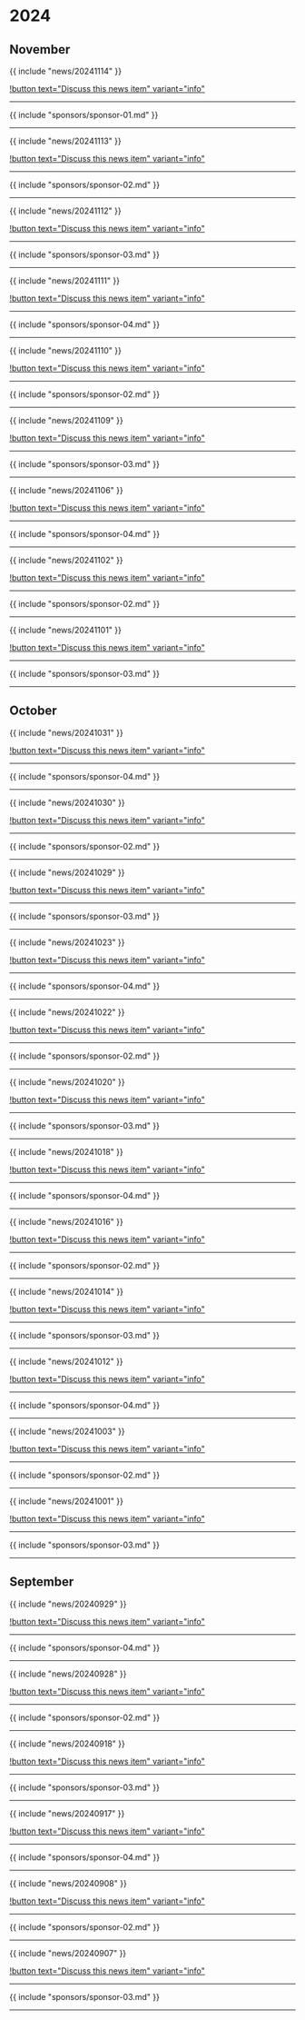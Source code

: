 # 2024
## November

{{ include "news/20241114" }}

[!button text="Discuss this news item" variant="info"](news/20241114/#discuss-this-page)

---

{{ include "sponsors/sponsor-01.md" }}

---

{{ include "news/20241113" }}

[!button text="Discuss this news item" variant="info"](news/20241113/#discuss-this-page)

---

{{ include "sponsors/sponsor-02.md" }}

---

{{ include "news/20241112" }}

[!button text="Discuss this news item" variant="info"](news/20241112/#discuss-this-page)

---

{{ include "sponsors/sponsor-03.md" }}

---

{{ include "news/20241111" }}

[!button text="Discuss this news item" variant="info"](news/20241111/#discuss-this-page)

---

{{ include "sponsors/sponsor-04.md" }}

---

{{ include "news/20241110" }}

[!button text="Discuss this news item" variant="info"](news/20241110/#discuss-this-page)

---

{{ include "sponsors/sponsor-02.md" }}

---

{{ include "news/20241109" }}

[!button text="Discuss this news item" variant="info"](news/20241109/#discuss-this-page)

---

{{ include "sponsors/sponsor-03.md" }}

---

{{ include "news/20241106" }}

[!button text="Discuss this news item" variant="info"](news/20241106/#discuss-this-page)

---

{{ include "sponsors/sponsor-04.md" }}

---

{{ include "news/20241102" }}

[!button text="Discuss this news item" variant="info"](news/20241102/#discuss-this-page)

---

{{ include "sponsors/sponsor-02.md" }}

---

{{ include "news/20241101" }}

[!button text="Discuss this news item" variant="info"](news/20241101/#discuss-this-page)

---

{{ include "sponsors/sponsor-03.md" }}

---

## October

{{ include "news/20241031" }}

[!button text="Discuss this news item" variant="info"](news/20241031/#discuss-this-page)

---

{{ include "sponsors/sponsor-04.md" }}

---

{{ include "news/20241030" }}

[!button text="Discuss this news item" variant="info"](news/20241030/#discuss-this-page)

---

{{ include "sponsors/sponsor-02.md" }}

---

{{ include "news/20241029" }}

[!button text="Discuss this news item" variant="info"](news/20241029/#discuss-this-page)

---

{{ include "sponsors/sponsor-03.md" }}

---

{{ include "news/20241023" }}

[!button text="Discuss this news item" variant="info"](news/20241023/#discuss-this-page)

---

{{ include "sponsors/sponsor-04.md" }}

---

{{ include "news/20241022" }}

[!button text="Discuss this news item" variant="info"](news/20241022/#discuss-this-page)

---

{{ include "sponsors/sponsor-02.md" }}

---

{{ include "news/20241020" }}

[!button text="Discuss this news item" variant="info"](news/20241020/#discuss-this-page)

---

{{ include "sponsors/sponsor-03.md" }}

---

{{ include "news/20241018" }}

[!button text="Discuss this news item" variant="info"](news/20241018/#discuss-this-page)

---

{{ include "sponsors/sponsor-04.md" }}

---

{{ include "news/20241016" }}

[!button text="Discuss this news item" variant="info"](news/20241016/#discuss-this-page)

---

{{ include "sponsors/sponsor-02.md" }}

---

{{ include "news/20241014" }}

[!button text="Discuss this news item" variant="info"](news/20241014/#discuss-this-page)

---

{{ include "sponsors/sponsor-03.md" }}

---

{{ include "news/20241012" }}

[!button text="Discuss this news item" variant="info"](news/20241012/#discuss-this-page)

---

{{ include "sponsors/sponsor-04.md" }}

---

{{ include "news/20241003" }}

[!button text="Discuss this news item" variant="info"](news/20241003/#discuss-this-page)

---

{{ include "sponsors/sponsor-02.md" }}

---

{{ include "news/20241001" }}

[!button text="Discuss this news item" variant="info"](news/20241001/#discuss-this-page)

---

{{ include "sponsors/sponsor-03.md" }}

---

## September

{{ include "news/20240929" }}

[!button text="Discuss this news item" variant="info"](news/20240929/#discuss-this-page)

---

{{ include "sponsors/sponsor-04.md" }}

---

{{ include "news/20240928" }}

[!button text="Discuss this news item" variant="info"](news/20240928/#discuss-this-page)

---

{{ include "sponsors/sponsor-02.md" }}

---

{{ include "news/20240918" }}

[!button text="Discuss this news item" variant="info"](news/20240918/#discuss-this-page)

---

{{ include "sponsors/sponsor-03.md" }}

---

{{ include "news/20240917" }}

[!button text="Discuss this news item" variant="info"](news/20240917/#discuss-this-page)

---

{{ include "sponsors/sponsor-04.md" }}

---

{{ include "news/20240908" }}

[!button text="Discuss this news item" variant="info"](news/20240908/#discuss-this-page)

---

{{ include "sponsors/sponsor-02.md" }}

---

{{ include "news/20240907" }}

[!button text="Discuss this news item" variant="info"](news/20240907/#discuss-this-page)

---

{{ include "sponsors/sponsor-03.md" }}

---


